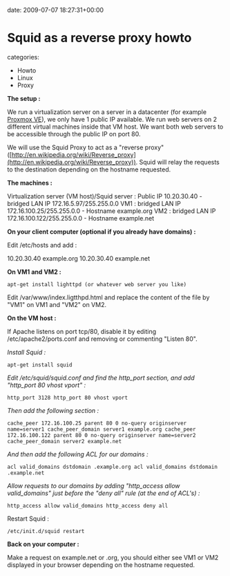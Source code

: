 


date: 2009-07-07 18:27:31+00:00


# Squid as a reverse proxy howto

categories:
- Howto
- Linux
- Proxy


**The setup :**

We run a virtualization server on a server in a datacenter (for example [Proxmox VE](http://pve.proxmox.com/wiki/Main_Page)), we only have 1 public IP available.
We run web servers on 2 different virtual machines inside that VM host. We want both web servers to be accessible through the public IP on port 80.

We will use the Squid Proxy to act as a "reverse proxy" ([http://en.wikipedia.org/wiki/Reverse_proxy](http://en.wikipedia.org/wiki/Reverse_proxy)).
Squid will relay the requests to the destination depending on the hostname requested.

**The machines :**

Virtualization server (VM host)/Squid server : Public IP 10.20.30.40 - bridged LAN IP 172.16.5.97/255.255.0.0
VM1 : bridged LAN IP 172.16.100.25/255.255.0.0 - Hostname example.org
VM2 : bridged LAN IP 172.16.100.122/255.255.0.0 - Hostname example.net

**On your client computer (optional if you already have domains) :**

Edit /etc/hosts and add :

10.20.30.40 example.org
10.20.30.40 example.net

**On VM1 and VM2 :**

`apt-get install lighttpd (or whatever web server you like)`

Edit /var/www/index.ligtthpd.html and replace the content of the file by "VM1" on VM1 and "VM2" on VM2.

**On the VM host :**

If Apache listens on port tcp/80, disable it by editing /etc/apache2/ports.conf and removing or commenting "Listen 80".

_Install Squid :_

`apt-get install squid`

_Edit /etc/squid/squid.conf and find the http_port section, and add "http_port 80 vhost vport" :_

`http_port 3128
http_port 80 vhost vport`

_Then add the following section :_

`cache_peer 172.16.100.25 parent 80 0 no-query originserver name=server1
cache_peer_domain server1 example.org
cache_peer 172.16.100.122 parent 80 0 no-query originserver name=server2
cache_peer_domain server2 example.net`

_And then add the following ACL for our domains :_

`acl valid_domains dstdomain .example.org
acl valid_domains dstdomain .example.net`

_Allow requests to our domains by adding "http_access allow valid_domains" just before the "deny all" rule (at the end of ACL's) :_

`http_access allow valid_domains
http_access deny all`


Restart Squid :

`/etc/init.d/squid restart`


**Back on your computer :**

Make a request on example.net or .org, you should either see VM1 or VM2 displayed in your browser depending on the hostname requested.
